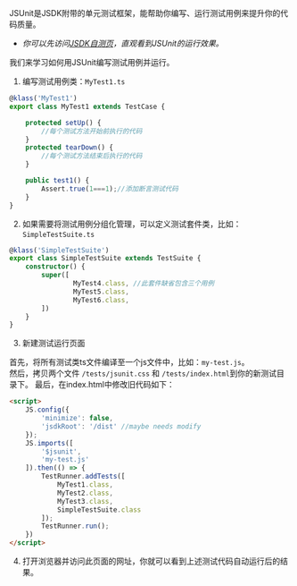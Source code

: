 JSUnit是JSDK附带的单元测试框架，能帮助你编写、运行测试用例来提升你的代码质量。
* *你可以先访问[JSDK自测页](http://fengboyue.github.io/jsdk/tests/)，直观看到JSUnit的运行效果。*

我们来学习如何用JSUnit编写测试用例并运行。
<br>
1. 编写测试用例类：<code>MyTest1.ts</code>

```typescript
@klass('MyTest1')
export class MyTest1 extends TestCase {

    protected setUp() {
        //每个测试方法开始前执行的代码
    }
    protected tearDown() {
        //每个测试方法结束后执行的代码
    }

    public test1() {
        Assert.true(1===1);//添加断言测试代码
    }
}
```

2. 如果需要将测试用例分组化管理，可以定义测试套件类，比如：<code>SimpleTestSuite.ts</code>

```typescript
@klass('SimpleTestSuite')
export class SimpleTestSuite extends TestSuite {
    constructor() {
        super([
                MyTest4.class, //此套件缺省包含三个用例
                MyTest5.class,
                MyTest6.class,
        ])
    }
}
```

3. 新建测试运行页面

首先，将所有测试类ts文件编译至一个js文件中，比如：<code>my-test.js</code>。<br>
然后，拷贝两个文件 <code>/tests/jsunit.css</code> 和 <code>/tests/index.html</code>到你的新测试目录下。
最后，在index.html中修改旧代码如下：
```html
<script>
    JS.config({
        'minimize': false,  
        'jsdkRoot': '/dist' //maybe needs modify
    });
    JS.imports([
        '$jsunit', 
        'my-test.js'
    ]).then(() => {
        TestRunner.addTests([
            MyTest1.class,
            MyTest2.class,
            MyTest3.class,
            SimpleTestSuite.class
        ]);
        TestRunner.run();
    })
</script>
```

4. 打开浏览器并访问此页面的网址，你就可以看到上述测试代码自动运行后的结果。